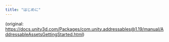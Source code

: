```yaml
---
title: "はじめに"
---
```


(original: https://docs.unity3d.com/Packages/com.unity.addressables@1.19/manual/AddressableAssetsGettingStarted.html)
